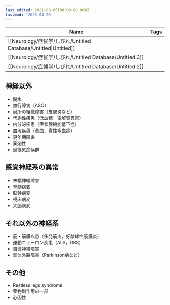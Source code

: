 ```yaml
---
last_edited: 2021-08-05T00:00:00.000Z
lastmod: '2025-04-03'
---
```






  

|Name|Tags|
|---|---|
|[[Neurology/症候学/しびれ/Untitled Database/Untitled\|Untitled]]||
|[[Neurology/症候学/しびれ/Untitled Database/Untitled 3]]||
|[[Neurology/症候学/しびれ/Untitled Database/Untitled 2]]||

  
  

  

  

## 神経以外

- 脱水
- 血行障害（ASO）
- 局所の組織障害（皮膚炎など）
- 代謝性疾患（低血糖，電解質異常）
- 内分泌疾患（甲状腺機能低下症）
- 血液疾患（貧血，真性多血症）
- 更年期障害
- 薬剤性
- 過換気症候群

## 感覚神経系の異常

- 末梢神経障害
- 脊髄病変
- 脳幹病変
- 視床病変
- 大脳病変

## それ以外の神経系

- 筋・筋膜疾患（多発筋炎，好酸球性筋膜炎）
- 運動ニューロン疾患（ALS，GBS）
- 自律神経障害
- 錐体外路障害（Parkinson病など）

## その他

- Restless legs syndrome
- 薬物副作用の一部
- 心因性
